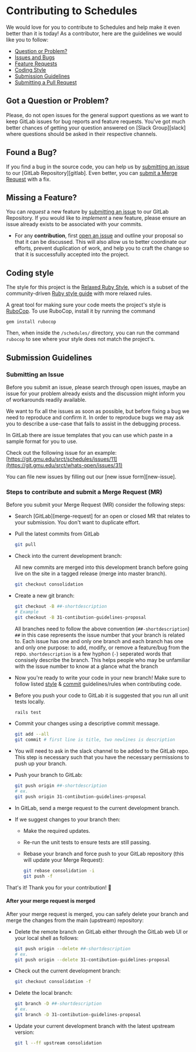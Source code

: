 # Contributing to Schedules

We would love for you to contribute to Schedules and help make it even better 
than it is today! As a contributor, here are the guidelines we would like you to
follow:

 - [Question or Problem?](#question)
 - [Issues and Bugs](#issue)
 - [Feature Requests](#feature)
 - [Coding Style](#style)
 - [Submission Guidelines](#submit)
 - [Submitting a Pull Request](#submit-pr)

## <a name="question"></a> Got a Question or Problem?

Please, do not open issues for the general support questions as we want to keep 
GitLab issues for bug reports and feature requests. You've got much better 
chances of getting your question answered on [Slack Group][slack] where 
questions should be asked in their respective channels.

## <a name="issue"></a> Found a Bug?

If you find a bug in the source code, you can help us by
[submitting an issue](#submit-issue) to our [GitLab Repository][gitlab]. Even 
better, you can [submit a Merge Request](#submit-pr) with a fix.

## <a name="feature"></a> Missing a Feature?

You can *request* a new feature by [submitting an issue](#submit-issue) to our 
GitLab Repository. If you would like to *implement* a new feature, please ensure
an issue already exists to be associated with your commits.

* For any **contribution**, first [open an issue](#submit-issue) and outline your proposal so that it can be
discussed. This will also allow us to better coordinate our efforts, prevent duplication of work,
and help you to craft the change so that it is successfully accepted into the project.

## <a name="style"></a> Coding style

The style for this project is the [Relaxed Ruby Style](http://relaxed.ruby.style), which is a subset of the community-driven [Ruby style guide](https://github.com/bbatsov/ruby-style-guide) with more relaxed rules.  

A great tool for making sure your code meets the project's style is [RuboCop](https://github.com/bbatsov/rubocop). To use RuboCop, install it by running the command  
    
    gem install rubocop
    
Then, when inside the `/schedules/` directory, you can run the command `rubocop` to see where your style does not match the project's.

## <a name="submit"></a> Submission Guidelines

### <a name="submit-issue"></a> Submitting an Issue

Before you submit an issue, please search through open issues, maybe an issue for 
your problem already exists and the discussion might inform you of workarounds 
readily available.

We want to fix all the issues as soon as possible, but before fixing a bug we 
need to reproduce and confirm it. In order to reproduce bugs we may 
ask you to describe a use-case that fails to assist in the debugging process. 

In GitLab there are issue templates that you can use which paste in a sample 
format for you to use.

Check out the following issue for an example: [https://git.gmu.edu/srct/schedules/issues/11](https://git.gmu.edu/srct/whats-open/issues/31)

You can file new issues by filling out our [new issue form][new-issue].

### <a name="submit-pr"></a> Steps to contribute and submit a Merge Request (MR)

Before you submit your Merge Request (MR) consider the following steps:

* Search [GitLab][merge-request] for an open or closed MR that relates to your 
    submission. You don't want to duplicate effort.

* Pull the latest commits from GitLab

    ```sh
    git pull
    ```

* Check into the current development branch:

    All new commits are merged into this development branch before going live on
    the site in a tagged release (merge into master branch). 
    
    ```sh
    git checkout consolidation
    ```

* Create a new git branch:

    ```sh
    git checkout -B ##-shortdescription
    # Example 
    git checkout -B 31-contibution-guidelines-proposal
    ```

    All branches need to follow the above convention (`##-shortdescription`) `##` 
    in this case represents the issue number that your branch is related to. Each
    issue has one and only one branch and each branch has one and only one purpose:
    to add, modify, or remove a feature/bug from the repo. `shortdescription` is 
    a few hyphon (`-`) seperated words that consisely describe the branch. This helps people 
    who may be unfamiliar with the issue number to know at a glance what the branch

* Now you're ready to write your code in your new branch! Make sure to follow
    listed [style](#rules) & [commit](#commit) guidelines/rules when contributing 
    code.

* Before you push your code to GitLab it is suggested that you run all unit tests locally.
    
    ```sh
    rails test
    ```

* Commit your changes using a descriptive commit message.

     ```sh
     git add --all
     git commit # first line is title, two newlines is description
     ```

* You will need to ask in the slack channel to be added to the GitLab repo. This
    step is necessary such that you have the necessary permissions to push up your
    branch.

* Push your branch to GitLab:

    ```sh
    git push origin ##-shortdescription
    # ex.
    git push origin 31-contibution-guidelines-proposal
    ```

* In GitLab, send a merge request to the current development branch.

* If we suggest changes to your branch then:
  * Make the required updates.
  * Re-run the unit tests to ensure tests are still passing.
  * Rebase your branch and force push to your GitLab repository (this will update
    your Merge Request):

    ```sh
    git rebase consolidation -i
    git push -f
    ```

That's it! Thank you for your contribution! :tada:

#### After your merge request is merged

After your merge request is merged, you can safely delete your branch and merge 
the changes from the main (upstream) repository:

* Delete the remote branch on GitLab either through the GitLab web UI or your 
    local shell as follows:

    ```sh
    git push origin --delete ##-shortdescription
    # ex.
    git push origin --delete 31-contibution-guidelines-proposal
    ```

* Check out the current development branch:

    ```sh
    git checkout consolidation -f
    ```

* Delete the local branch:

    ```sh
    git branch -D ##-shortdescription
    # ex. 
    git branch -D 31-contibution-guidelines-proposal
    ```

* Update your current development branch with the latest upstream version:

    ```sh
    git l --ff upstream consolidation
    ```
